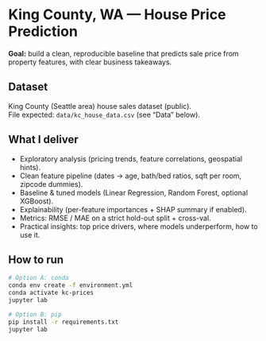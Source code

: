 # King County, WA — House Price Prediction
**Goal:** build a clean, reproducible baseline that predicts sale price from property features, with clear business takeaways.

## Dataset
King County (Seattle area) house sales dataset (public).  
File expected: `data/kc_house_data.csv` (see “Data” below).

## What I deliver
- Exploratory analysis (pricing trends, feature correlations, geospatial hints).
- Clean feature pipeline (dates → age, bath/bed ratios, sqft per room, zipcode dummies).
- Baseline & tuned models (Linear Regression, Random Forest, optional XGBoost).
- Explainability (per-feature importances + SHAP summary if enabled).
- Metrics: RMSE / MAE on a strict hold-out split + cross-val.
- Practical insights: top price drivers, where models underperform, how to use it.

## How to run
```bash
# Option A: conda
conda env create -f environment.yml
conda activate kc-prices
jupyter lab

# Option B: pip
pip install -r requirements.txt
jupyter lab

